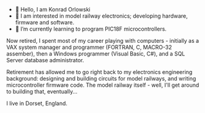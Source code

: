 - 👋 Hello, I am Konrad Orlowski
- 👀 I am interested in model railway electronics; developing hardware, firmware and software.
- 🌱 I’m currently learning to program PIC18F microcontrollers.

<!---
Syspixie/Syspixie is a ✨ special ✨ repository because its `README.md` (this file) appears on your GitHub profile.
You can click the Preview link to take a look at your changes.
--->

Now retired, I spent most of my career playing with computers - initially as a VAX system manager and programmer
(FORTRAN, C, MACRO-32 assember), then a Windows programmer (Visual Basic, C#), and a SQL Server database
administrator.

Retirement has allowed me to go right back to my electronics engineering background: designing and building circuits
for model railways, and writing microcontroller firmware code.  The model railway itself - well, I'll get around to
building that, eventually...

I live in Dorset, England.
